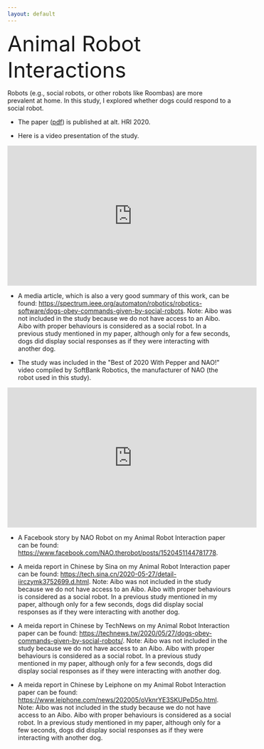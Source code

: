 ```yaml
---
layout: default
---
```


<p><font size="10">Animal Robot Interactions</font></p>

Robots (e.g., social robots, or other robots like Roombas) are more prevalent at home. In this study, I explored whether dogs could respond to a social robot.

* The paper ([pdf](/assets/pdf/dog_sit_study.pdf)) is published at alt. HRI 2020.

* Here is a video presentation of the study. 
<iframe width="560" height="315" src="https://www.youtube.com/embed/MZK-qLzPT3M" frameborder="0" allow="accelerometer; autoplay; encrypted-media; gyroscope; picture-in-picture" allowfullscreen></iframe>

* A media article, which is also a very good summary of this work, can be found: <https://spectrum.ieee.org/automaton/robotics/robotics-software/dogs-obey-commands-given-by-social-robots>. Note: Aibo was not included in the study because we do not have access to an Aibo. Aibo with proper behaviours is considered as a social robot. In a previous study mentioned in my paper, although only for a few seconds, dogs did display social responses as if they were interacting with another dog.

* The study was included in the "Best of 2020 With Pepper and NAO!" video compiled by SoftBank Robotics, the manufacturer of NAO (the robot used in this study).
<iframe width="560" height="315" src="https://www.youtube.com/embed/QNfaUycVAXo?start=87" frameborder="0" allow="accelerometer; autoplay; clipboard-write; encrypted-media; gyroscope; picture-in-picture" allowfullscreen></iframe>

* A Facebook story by NAO Robot on my Animal Robot Interaction paper can be found: <https://www.facebook.com/NAO.therobot/posts/1520451144781778>.

* A meida report in Chinese by Sina on my Animal Robot Interaction paper can be found: <https://tech.sina.cn/2020-05-27/detail-iirczymk3752699.d.html>. Note: Aibo was not included in the study because we do not have access to an Aibo. Aibo with proper behaviours is considered as a social robot. In a previous study mentioned in my paper, although only for a few seconds, dogs did display social responses as if they were interacting with another dog.

* A meida report in Chinese by TechNews on my Animal Robot Interaction paper can be found: <https://technews.tw/2020/05/27/dogs-obey-commands-given-by-social-robots/>. Note: Aibo was not included in the study because we do not have access to an Aibo. Aibo with proper behaviours is considered as a social robot. In a previous study mentioned in my paper, although only for a few seconds, dogs did display social responses as if they were interacting with another dog.

* A meida report in Chinese by Leiphone on my Animal Robot Interaction paper can be found: <https://www.leiphone.com/news/202005/oVknrYE3SKUPeD5o.html>. Note: Aibo was not included in the study because we do not have access to an Aibo. Aibo with proper behaviours is considered as a social robot. In a previous study mentioned in my paper, although only for a few seconds, dogs did display social responses as if they were interacting with another dog.

